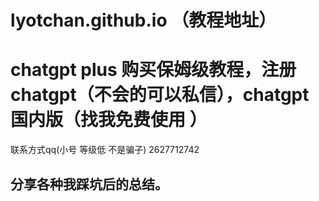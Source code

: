 # lyotchan.github.io （教程地址）
# chatgpt plus 购买保姆级教程，注册chatgpt（不会的可以私信），chatgpt国内版（找我免费使用 ）
联系方式qq(小号 等级低 不是骗子) 2627712742
## 分享各种我踩坑后的总结。
